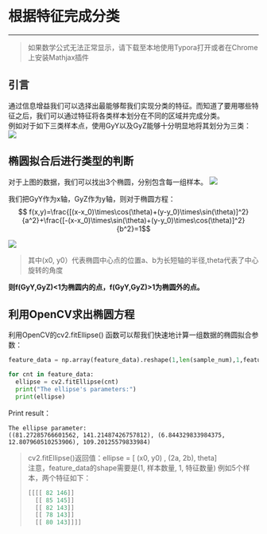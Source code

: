 # 根据特征完成分类

----------
> 如果数学公式无法正常显示，请下载至本地使用Typora打开或者在Chrome上安装Mathjax插件  
## 引言

通过信息增益我们可以选择出最能够帮我们实现分类的特征。而知道了要用哪些特征之后，我们可以通过特征将各类样本划分在不同的区域并完成分类。  
例如对于如下三类样本点，使用GyY以及GyZ能够十分明显地将其划分为三类：  
![](https://jingyang1124.oss-cn-shanghai.aliyuncs.com/img/hex_link/scatters_fit/scatters_fitType3.png)  


## 椭圆拟合后进行类型的判断

对于上图的数据，我们可以找出3个椭圆，分别包含每一组样本。
![](https://jingyang1124.oss-cn-shanghai.aliyuncs.com/img/hex_link/scatters_fit/scatters_fitType3_Ellipse.png)  

我们把GyY作为x轴，GyZ作为y轴，则对于椭圆方程：  
$$ f(x,y)=\frac{[(x-x_0)\times\cos(\theta)+(y-y_0)\times\sin(\theta)]^2}{a^2}+\frac{[-(x-x_0)\times\sin(\theta)+(y-y_0)\times\cos(\theta)]^2}{b^2}=1$$  

![](https://jingyang1124.oss-cn-shanghai.aliyuncs.com/img/hex_link/scatters_fit/scatters_fitEllipse.png)  

> 其中(x0, y0）代表椭圆中心点的位置a、b为长短轴的半径,theta代表了中心旋转的角度  

**则f(GyY,GyZ)<1为椭圆内的点，f(GyY,GyZ)>1为椭圆外的点。**


## 利用OpenCV求出椭圆方程

利用OpenCV的cv2.fitEllipse() 函数可以帮我们快速地计算一组数据的椭圆拟合参数：  


```python
feature_data = np.array(feature_data).reshape(1,len(sample_num),1,feature_num)

for cnt in feature_data:
  ellipse = cv2.fitEllipse(cnt)
  print("The ellipse's parameters:")
  print(ellipse)
```

Print result：  

	The ellipse parameter:
	((81.27285766601562, 141.21487426757812), (6.844329833984375, 12.807960510253906), 109.20125579833984)  

> cv2.fitEllipse()返回值：ellipse = [ (x0, y0) , (2a, 2b), theta]  
> 注意，feature_data的shape需要是(1, 样本数量, 1, 特征数量)
> 例如5个样本，两个特征如下：  
>
> ```python
> [[[[ 82 146]]  
>   [[ 85 145]]  
>   [[ 82 143]]  
>   [[ 78 143]]  
>   [[ 80 143]]]]
> ```

